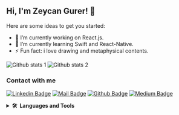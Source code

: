## Hi, I'm Zeycan Gurer! 👋


Here are some ideas to get you started:

- 🔭 I’m currently working on React.js.
- 🌱 I’m currently learning Swift and React-Native.
- ⚡ Fun fact: i love drawing and metaphysical contents.


![Github stats 1](https://github-readme-stats.vercel.app/api?username=zeycangurer&show_icons=true&theme=gradient) ![Github stats 2](https://github-readme-stats.vercel.app/api?username=zeycangurer&show_icons=true&theme=radical)


### Contact with me

[![Linkedin Badge](https://img.shields.io/badge/LinkedIn-0077B5?style=for-the-badge&logo=linkedin&logoColor=white)](https://www.linkedin.com/in/zeycan-gurer/) 
[![Mail Badge](https://img.shields.io/badge/Gmail-D14836?style=for-the-badge&logo=gmail&logoColor=white)](mailto:zeygrr@gmail.com)
[![Github Badge](https://img.shields.io/badge/Github-000?style=for-the-badge&labelColor=000&logo=Github&logoColor=white&link=link)]([link](https://github.com/zeycangurer)) 
[![Medium Badge](https://img.shields.io/badge/Medium-757575?style=for-the-badge&labelColor=757575&logo=Medium&logoColor=white&link=link)]([link](https://medium.com/@zeycangurer)) 


<details>
  <summary><b>🛠️&nbsp;&nbsp;Languages&nbsp;and&nbsp;Tools</b></summary>
  <br/>
  <p align="left"> <a href="https://reactjs.org/" target="_blank"> <img src="https://raw.githubusercontent.com/devicons/devicon/master/icons/react/react-original-wordmark.svg" alt="react" width="40" height="40"/></a> <a href="https://developer.apple.com/swift/" target="_blank"> <img src="https://cdn.worldvectorlogo.com/logos/swift-15.svg" alt="swift" width="40" height="40"/> </a> <a href="https://reactnative.dev/" target="_blank"> <img src="https://encrypted-tbn0.gstatic.com/images?q=tbn:ANd9GcQ895zm3YMjRGtXG79cW6_aKrab567GDyStG7SB9-QKe_X_cSz-HcgPxpwrBigRPJfDPYU&usqp=CAU" alt="react-native" width="40" height="40"/> </a> <a href="https://angular.io" target="_blank"> <img src="https://angular.io/assets/images/logos/angular/angular.svg" alt="angular" width="40" height="40"/> </a> <a href="https://ionicframework.com/" target="_blank"> <img src="https://encrypted-tbn0.gstatic.com/images?q=tbn:ANd9GcRhBuQBQeXPg86uOIxvo6eOAUISm-OAiIJ-Qw&usqp=CAU" alt="angular" width="40" height="40"/> </a> <a href="https://getbootstrap.com" target="_blank"> <img src="https://raw.githubusercontent.com/devicons/devicon/master/icons/bootstrap/bootstrap-plain-wordmark.svg" alt="bootstrap" width="40" height="40"/> </a> <a href="https://www.w3schools.com/css/" target="_blank"> <img src="https://raw.githubusercontent.com/devicons/devicon/master/icons/css3/css3-original-wordmark.svg" alt="css3" width="40" height="40"/> </a> <a href="https://expressjs.com" target="_blank"> <img src="https://raw.githubusercontent.com/devicons/devicon/master/icons/express/express-original-wordmark.svg" alt="express" width="40" height="40"/> </a>
<a href="https://www.w3.org/html/" target="_blank"> <img src="https://raw.githubusercontent.com/devicons/devicon/master/icons/html5/html5-original-wordmark.svg" alt="html5" width="40" height="40"/> </a> <a href="https://developer.mozilla.org/en-US/docs/Web/JavaScript" target="_blank"> <img src="https://raw.githubusercontent.com/devicons/devicon/master/icons/javascript/javascript-original.svg" alt="javascript" width="40" height="40"/> </a>  <a href="https://www.microsoft.com/en-us/sql-server" target="_blank"> <img src="https://www.svgrepo.com/show/303229/microsoft-sql-server-logo.svg" alt="mssql" width="40" height="40"/> </a> <a href="https://nodejs.org" target="_blank"> <img src="https://raw.githubusercontent.com/devicons/devicon/master/icons/nodejs/nodejs-original-wordmark.svg" alt="nodejs" width="40" height="40"/> </a>  <a href="https://postman.com" target="_blank"> <img src="https://www.vectorlogo.zone/logos/getpostman/getpostman-icon.svg" alt="postman" width="40" height="40"/> </a> <a href="https://www.typescriptlang.org/" target="_blank"> <img src="https://raw.githubusercontent.com/devicons/devicon/master/icons/typescript/typescript-original.svg" alt="typescript" width="40" height="40"/> </a> <a href="https://code.visualstudio.com/" target="_blank"> <img src="https://cdn.worldvectorlogo.com/logos/visual-studio-code-1.svg" alt="typescript" width="40" height="40"/> </a> <a href="https://developer.apple.com/xcode/" target="_blank"> <img src="https://upload.wikimedia.org/wikipedia/en/0/0c/Xcode_icon.png" alt="typescript" width="40" height="40"/> </a> </p>

</details>
